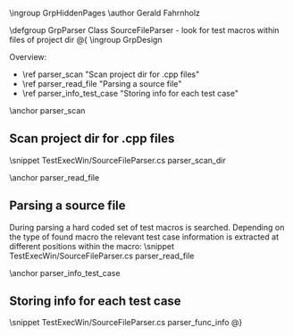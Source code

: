 \ingroup GrpHiddenPages
\author Gerald Fahrnholz

\defgroup GrpParser Class SourceFileParser - look for test macros within files of project dir
@{
\ingroup GrpDesign

Overview:
- \ref parser_scan                   "Scan project dir for .cpp files"
- \ref parser_read_file              "Parsing a source file"
- \ref parser_info_test_case         "Storing info for each test case"

\anchor parser_scan 
<h2>Scan project dir for .cpp files</h2>
\snippet TestExecWin/SourceFileParser.cs parser_scan_dir

\anchor parser_read_file 
<h2>Parsing a source file</h2>
During parsing a hard coded set of test macros is searched. Depending on the type
of found macro the relevant test case information is extracted at different
positions within the macro:
\snippet TestExecWin/SourceFileParser.cs parser_read_file

\anchor parser_info_test_case 
<h2>Storing info for each test case</h2>
\snippet TestExecWin/SourceFileParser.cs parser_func_info
@}
